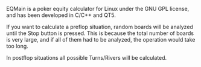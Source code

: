 EQMain is a poker equity calculator for Linux under the GNU GPL license, and
has been developed in C/C++ and QT5. 

If you want to calculate a preflop situation, random boards will be analyzed 
until the Stop button is pressed. This is because the total number of boards 
is very large, and if all of them had to be analyzed, the operation would take 
too long.

In postflop situations all possible Turns/Rivers will be calculated.
